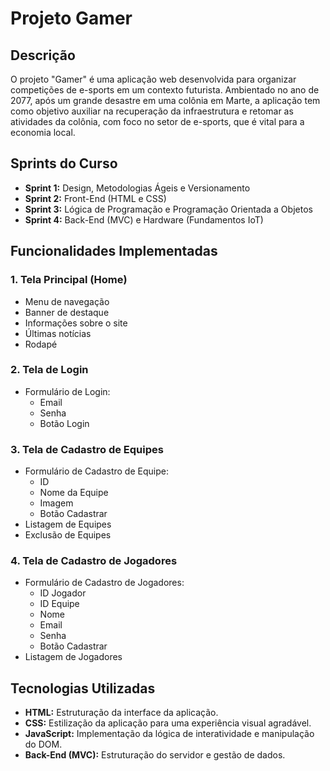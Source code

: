 # Projeto Gamer

## Descrição

O projeto "Gamer" é uma aplicação web desenvolvida para organizar competições de e-sports em um contexto futurista. Ambientado no ano de 2077, após um grande desastre em uma colônia em Marte, a aplicação tem como objetivo auxiliar na recuperação da infraestrutura e retomar as atividades da colônia, com foco no setor de e-sports, que é vital para a economia local.

## Sprints do Curso

- **Sprint 1:** Design, Metodologias Ágeis e Versionamento
- **Sprint 2:** Front-End (HTML e CSS)
- **Sprint 3:** Lógica de Programação e Programação Orientada a Objetos
- **Sprint 4:** Back-End (MVC) e Hardware (Fundamentos IoT)

## Funcionalidades Implementadas

### 1. Tela Principal (Home)
- Menu de navegação
- Banner de destaque
- Informações sobre o site
- Últimas notícias
- Rodapé

### 2. Tela de Login
- Formulário de Login:
  - Email
  - Senha
  - Botão Login

### 3. Tela de Cadastro de Equipes
- Formulário de Cadastro de Equipe:
  - ID
  - Nome da Equipe
  - Imagem
  - Botão Cadastrar
- Listagem de Equipes
- Exclusão de Equipes

### 4. Tela de Cadastro de Jogadores
- Formulário de Cadastro de Jogadores:
  - ID Jogador
  - ID Equipe
  - Nome
  - Email
  - Senha
  - Botão Cadastrar
- Listagem de Jogadores

## Tecnologias Utilizadas

- **HTML:** Estruturação da interface da aplicação.
- **CSS:** Estilização da aplicação para uma experiência visual agradável.
- **JavaScript:** Implementação da lógica de interatividade e manipulação do DOM.
- **Back-End (MVC):** Estruturação do servidor e gestão de dados.

